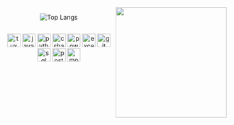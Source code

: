 <div style="float: right;">
  <img align="right" height="250px" src="https://i.pinimg.com/564x/21/04/8a/21048a2ce0969eb94509703043858a9f.jpg">    
</div>

<div align="center">
  
  ![Top Langs](https://github-readme-stats.vercel.app/api/top-langs/?username=brendasantana04&hide_progress=false&layout=donut&theme=transparent)
  
</div>

## 
<div align="center">
<img
    height="30"
    src="https://upload.wikimedia.org/wikipedia/commons/thumb/3/35/Tux.svg/1727px-Tux.svg.png"
    alt="tux"/>
<img
    height="30"
    src="https://brandslogos.com/wp-content/uploads/images/large/java-logo-1.png"
    alt="java"/>
<img
    height="30"
    src="https://upload.wikimedia.org/wikipedia/commons/thumb/0/0a/Python.svg/2048px-Python.svg.png"
    alt="python"/> 
<img
    height="30"
    src="https://seeklogo.com/images/C/c-sharp-c-logo-02F17714BA-seeklogo.com.png"
    alt="csharp"/>
<img
    height="30"
    src="https://upload.wikimedia.org/wikipedia/commons/thumb/c/cf/New_Power_BI_Logo.svg/630px-New_Power_BI_Logo.svg.png"
    alt="powerbi"/>
<img
    height="30"
    src="https://cdn-icons-png.flaticon.com/512/888/888850.png"
    alt="excel"/>
<img
    height="30"
    src="https://iconape.com/wp-content/png_logo_vector/git-icon.png"
    alt="git"/>
<img
  height="30"
  src="https://upload.wikimedia.org/wikipedia/commons/8/87/Sql_data_base_with_logo.png"
  alt="sql"/>
<img
  height="30"
  src="https://upload.wikimedia.org/wikipedia/commons/thumb/2/29/Postgresql_elephant.svg/1200px-Postgresql_elephant.svg.png"
  alt="postgre"/>
<img
  height="30"
  src="https://assets-global.website-files.com/6064b31ff49a2d31e0493af1/63a57609d46c17284c36a721_mongodb.svg"
  alt="mongodb"/>
</div>
